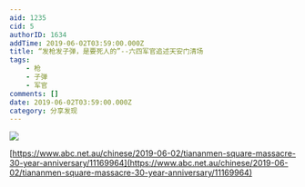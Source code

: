 ```yaml
---
aid: 1235
cid: 5
authorID: 1634
addTime: 2019-06-02T03:59:00.000Z
title: “发枪发子弹，是要死人的”--六四军官追述天安门清场
tags:
    - 枪
    - 子弹
    - 军官
comments: []
date: 2019-06-02T03:59:00.000Z
category: 分享发现
---
```


![](https://telegra.ph/file/695f02561b44384f51995.png)

[https://www.abc.net.au/chinese/2019-06-02/tiananmen-square-massacre-30-year-anniversary/11169964](https://www.abc.net.au/chinese/2019-06-02/tiananmen-square-massacre-30-year-anniversary/11169964)
